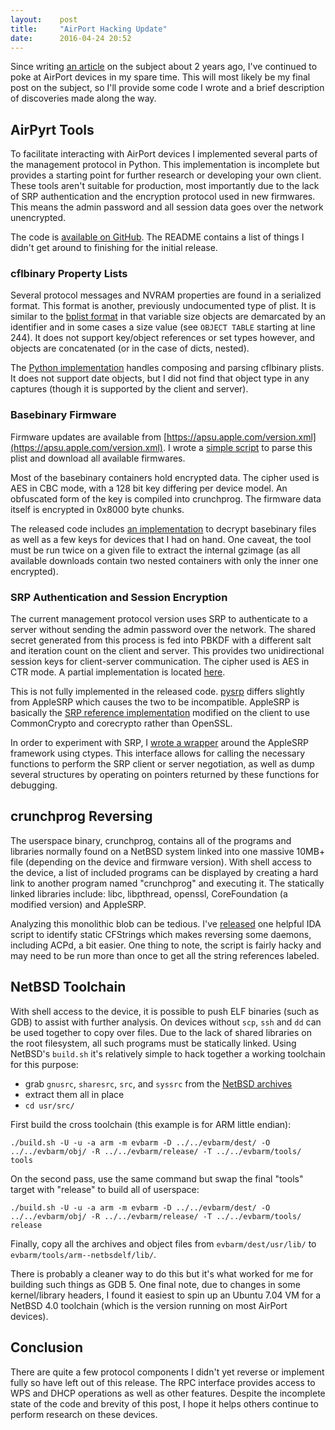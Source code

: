 ```yaml
---
layout:    post
title:     "AirPort Hacking Update"
date:      2016-04-24 20:52
---
```


Since writing [an article][airport-post] on the subject about 2 years ago, I've continued to poke at AirPort devices in 
my spare time. This will most likely be my final post on the subject, so I'll provide some code I wrote and a brief 
description of discoveries made along the way.

[airport-post]: https://embeddedideation.com/2014/03/dissecting-the-airport-express/


## AirPyrt Tools

To facilitate interacting with AirPort devices I implemented several parts of the management protocol in Python. This
implementation is incomplete but provides a starting point for further research or developing your own client. These tools
aren't suitable for production, most importantly due to the lack of SRP authentication and the encryption protocol used in 
new firmwares. This means the admin password and all session data goes over the network unencrypted.

The code is [available on GitHub][airpyrt-tools-repo]. The README contains a list of things I didn't get around to finishing
for the initial release.

[airpyrt-tools-repo]: https://github.com/x56/airpyrt-tools


### cflbinary Property Lists

Several protocol messages and NVRAM properties are found in a serialized format. This format is another, previously
undocumented type of plist. It is similar to the [bplist format][cfbinaryplist-source] in that variable size objects are 
demarcated by an identifier and in some cases a size value (see `OBJECT TABLE` starting at line 244). It does not support
key/object references or set types however, and objects are concatenated (or in the case of dicts, nested).

[cfbinaryplist-source]: https://opensource.apple.com/source/CF/CF-1153.18/CFBinaryPList.c

The [Python implementation][cflbinary-source] handles composing and parsing cflbinary plists. It does not support date 
objects, but I did not find that object type in any captures (though it is supported by the client and server).

[cflbinary-source]: https://github.com/x56/airpyrt-tools/blob/master/acp/cflbinary.py


### Basebinary Firmware

Firmware updates are available from [https://apsu.apple.com/version.xml](https://apsu.apple.com/version.xml). I wrote
a [simple script][grab-firmwares] to parse this plist and download all available firmwares.

[grab-firmwares]: https://gist.github.com/x56/7790380ea7a8980c69c3

Most of the basebinary containers hold encrypted data. The cipher used is AES in CBC mode, with a 128 bit key differing 
per device model. An obfuscated form of the key is compiled into crunchprog. The firmware data itself is encrypted in 
0x8000 byte chunks.

The released code includes [an implementation][basebinary-py] to decrypt basebinary files as well as a few keys for 
devices that I had on hand. One caveat, the tool must be run twice on a given file to extract the internal gzimage (as
all available downloads contain two nested containers with only the inner one encrypted).

[basebinary-py]: https://github.com/x56/airpyrt-tools/blob/master/acp/basebinary.py


### SRP Authentication and Session Encryption

The current management protocol version uses SRP to authenticate to a server without sending the admin password over the 
network. The shared secret generated from this process is fed into PBKDF with a different salt and iteration count on the
client and server. This provides two unidirectional session keys for client-server communication. The cipher used is
AES in CTR mode. A partial implementation is located [here][acp-encryption].

[acp-encryption]: https://github.com/x56/airpyrt-tools/blob/master/acp/encryption.py

This is not fully implemented in the released code. [pysrp][pysrp] differs slightly from AppleSRP which causes the two to
be incompatible. AppleSRP is basically the [SRP reference implementation][srp-ref] modified on the client to use CommonCrypto
and corecrypto rather than OpenSSL.

[pysrp]: https://pypi.python.org/pypi/srp/1.0.5
[srp-ref]: http://srp.stanford.edu/

In order to experiment with SRP, I [wrote a wrapper][clibs] around the AppleSRP framework using ctypes. This interface 
allows for calling the necessary functions to perform the SRP client or server negotiation, as well as dump several 
structures by operating on pointers returned by these functions for debugging.

[clibs]: https://github.com/x56/airpyrt-tools/blob/master/acp/clibs/AppleSRP.py


## crunchprog Reversing

The userspace binary, crunchprog, contains all of the programs and libraries normally found on a NetBSD system linked
into one massive 10MB+ file (depending on the device and firmware version). With shell access to the device, a list of
included programs can be displayed by creating a hard link to another program named "crunchprog" and executing it.
The statically linked libraries include: libc, libpthread, openssl, CoreFoundation (a modified version) and AppleSRP.

Analyzing this monolithic blob can be tedious. I've [released][cflstring-script] one helpful IDA script to identify static
CFStrings which makes reversing some daemons, including ACPd, a bit easier. One thing to note, the script is fairly hacky
and may need to be run more than once to get all the string references labeled.

[cflstring-script]: https://gist.github.com/x56/8a16c8e30c954aec014d


## NetBSD Toolchain

With shell access to the device, it is possible to push ELF binaries (such as GDB) to assist with further analysis. On 
devices without `scp`, `ssh` and `dd` can be used together to copy over files. Due to the lack of shared libraries on the 
root filesystem, all such programs must be statically linked. Using NetBSD's `build.sh` it's relatively simple to hack 
together a working toolchain for this purpose:

* grab `gnusrc`, `sharesrc`, `src`, and `syssrc` from the [NetBSD archives][NetBSD-ftp]
* extract them all in place
* `cd usr/src/`

First build the cross toolchain (this example is for ARM little endian):

```
./build.sh -U -u -a arm -m evbarm -D ../../evbarm/dest/ -O ../../evbarm/obj/ -R ../../evbarm/release/ -T ../../evbarm/tools/ tools
```

On the second pass, use the same command but swap the final "tools" target with "release" to build all of userspace:

```
./build.sh -U -u -a arm -m evbarm -D ../../evbarm/dest/ -O ../../evbarm/obj/ -R ../../evbarm/release/ -T ../../evbarm/tools/ release
```

Finally, copy all the archives and object files from `evbarm/dest/usr/lib/` to `evbarm/tools/arm--netbsdelf/lib/`.

There is probably a cleaner way to do this but it's what worked for me for building such things as GDB 5. One final note,
due to changes in some kernel/library headers, I found it easiest to spin up an Ubuntu 7.04 VM for a NetBSD 4.0 toolchain
(which is the version running on most AirPort devices).

[NetBSD-ftp]: ftp://ftp.netbsd.org/pub/NetBSD/NetBSD-archive/NetBSD-4.0/source/sets/


## Conclusion

There are quite a few protocol components I didn't yet reverse or implement fully so have left out of this release. The
RPC interface provides access to WPS and DHCP operations as well as other features. Despite the incomplete state of the code
and brevity of this post, I hope it helps others continue to perform research on these devices.

